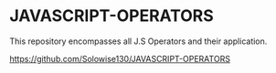 # JAVASCRIPT-OPERATORS
This repository encompasses all J.S Operators and their application.

https://github.com/Solowise130/JAVASCRIPT-OPERATORS
